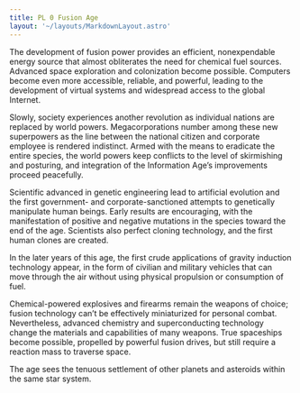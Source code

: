 ```yaml
---
title: PL 0 Fusion Age
layout: '~/layouts/MarkdownLayout.astro'
---
```

The development of fusion power provides an efficient, nonexpendable energy
source that almost obliterates the need for chemical fuel sources. Advanced
space exploration and colonization become possible. Computers become even more
accessible, reliable, and powerful, leading to the development of virtual
systems and widespread access to the global Internet.

Slowly, society experiences another revolution as individual nations are
replaced by world powers. Megacorporations number among these new superpowers
as the line between the national citizen and corporate employee is rendered
indistinct. Armed with the means to eradicate the entire species, the world
powers keep conflicts to the level of skirmishing and posturing, and
integration of the Information Age’s improvements proceed peacefully.

Scientific advanced in genetic engineering lead to artificial evolution and
the first government- and corporate-sanctioned attempts to genetically
manipulate human beings. Early results are encouraging, with the manifestation
of positive and negative mutations in the species toward the end of the age.
Scientists also perfect cloning technology, and the first human clones are
created.

In the later years of this age, the first crude applications of gravity
induction technology appear, in the form of civilian and military vehicles
that can move through the air without using physical propulsion or consumption
of fuel.

Chemical-powered explosives and firearms remain the weapons of choice; fusion
technology can’t be effectively miniaturized for personal combat.
Nevertheless, advanced chemistry and superconducting technology change the
materials and capabilities of many weapons. True spaceships become possible,
propelled by powerful fusion drives, but still require a reaction mass to
traverse space.

The age sees the tenuous settlement of other planets and asteroids within the
same star system.

